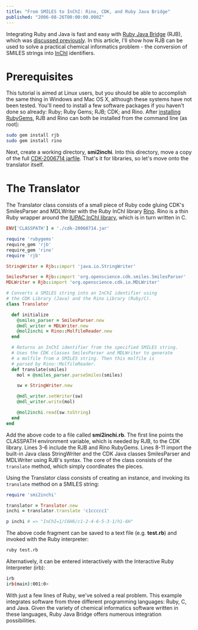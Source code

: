 ```yaml
---
title: "From SMILES to InChI: Rino, CDK, and Ruby Java Bridge"
published: "2006-08-26T00:00:00.000Z"
---
```


Integrating Ruby and Java is fast and easy with <a href="http://rjb.rubyforge.org/">Ruby Java Bridge</a> (RJB), which was <a href="http://depth-first.com/articles/2006/08/26/scripting-java-libraries-with-ruby-java-bridge">discussed previously</a>. In this article, I'll show how RJB can be used to solve a practical chemical informatics problem - the conversion of SMILES strings into <a href="http://depth-first.com/articles/2006/08/12/inchi-canonicalization-algorithm">InChI</a> identifiers.

# Prerequisites

This tutorial is aimed at Linux users, but you should be able to accomplish the same thing in Windows and Mac OS X, although these systems have not been tested. You'll need to install a few software packages if you haven't done so already: Ruby; Ruby Gems; RJB; CDK; and Rino. After <a href="http://docs.rubygems.org/read/chapter/3">installing RubyGems</a>, RJB and Rino can both be installed from the command line (as root):

```bash
sudo gem install rjb
sudo gem install rino
```

Next, create a working directory, <strong>smi2inchi</strong>. Into this directory, move a copy of the full <a href="http://prdownloads.sourceforge.net/cdk/cdk-20060714.jar?download">CDK-2006714 jarfile</a>. That's it for libraries, so let's move onto the translator itself.

# The Translator

The Translator class consists of a small piece of Ruby code gluing CDK's SmilesParser and MDLWriter with the Ruby InChI library <a href="http://depth-first.com/articles/2006/08/17/ruby-and-inchi-the-rino-library">Rino</a>. Rino is a thin Ruby wrapper around the <a href="http://inchi.sourceforge.net/">IUPAC InChI library</a>, which is in turn written in C.

```ruby
ENV['CLASSPATH'] = './cdk-20060714.jar'

require 'rubygems'
require_gem 'rjb'
require_gem 'rino'
require 'rjb'

StringWriter = Rjb::import 'java.io.StringWriter'

SmilesParser = Rjb::import 'org.openscience.cdk.smiles.SmilesParser'
MDLWriter = Rjb::import 'org.openscience.cdk.io.MDLWriter'

# Converts a SMILES string into an InChI identifier using
# the CDK Library (Java) and the Rino Library (Ruby/C).
class Translator

  def initialize
    @smiles_parser = SmilesParser.new
    @mdl_writer = MDLWriter.new
    @mol2inchi = Rino::MolfileReader.new
  end

  # Returns an InChI identifier from the specified SMILES string.
  # Uses the CDK classes SmilesParser and MDLWriter to generate
  # a molfile from a SMILES string. Then this molfile is
  # parsed by Rino::MolfileReader.
  def translate(smiles)
    mol = @smiles_parser.parseSmiles(smiles)

    sw = StringWriter.new

    @mdl_writer.setWriter(sw)
    @mdl_writer.write(mol)

    @mol2inchi.read(sw.toString)
  end
end
```

Add the above code to a file called <strong>smi2inchi.rb</strong>. The first line points the CLASSPATH environment variable, which is needed by RJB, to the CDK library. Lines 3-6 include the RJB and Rino RubyGems. Lines 8-11 import the built-in Java class StringWriter and the CDK Java classes SmilesParser and MDLWriter using RJB's syntax. The core of the class consists of the <code>translate</code> method, which simply coordinates the pieces.

Using the Translator class consists of creating an instance, and invoking its <code>translate</code> method on a SMILES string:

```ruby
require 'smi2inchi'

translator = Translator.new
inchi = translator.translate 'c1ccccc1'

p inchi # => "InChI=1/C6H6/c1-2-4-6-5-3-1/h1-6H"
```

The above code fragment can be saved to a text file (e.g. <strong>test.rb</strong>) and invoked with the Ruby interpreter:

```bash
ruby test.rb
```

Alternatively, it can be entered interactively with the Interactive Ruby Interpreter (irb):

```bash
irb
irb(main):001:0>
```

With just a few lines of Ruby, we've solved a real problem. This example integrates software from three different programming languages: Ruby, C, and Java. Given the variety of chemical informatics software written in these languages, Ruby Java Bridge offers numerous integration possibilities.